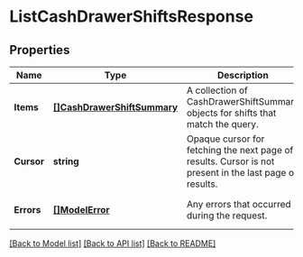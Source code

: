 # ListCashDrawerShiftsResponse

## Properties
Name | Type | Description | Notes
------------ | ------------- | ------------- | -------------
**Items** | [**[]CashDrawerShiftSummary**](CashDrawerShiftSummary.md) | A collection of CashDrawerShiftSummary objects for shifts that match the query. | [optional] [default to null]
**Cursor** | **string** | Opaque cursor for fetching the next page of results. Cursor is not present in the last page of results. | [optional] [default to null]
**Errors** | [**[]ModelError**](Error.md) | Any errors that occurred during the request. | [optional] [default to null]

[[Back to Model list]](../README.md#documentation-for-models) [[Back to API list]](../README.md#documentation-for-api-endpoints) [[Back to README]](../README.md)

